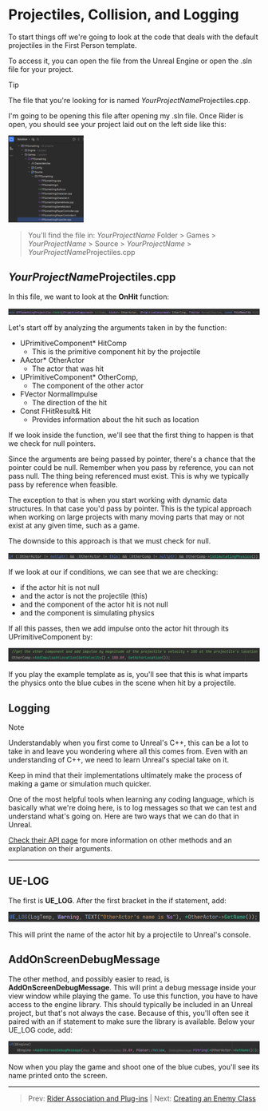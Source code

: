 # Projectiles, Collision, and Logging
To start things off we're going to look at the code that deals with the default projectiles in the First Person template.

To access it, you can open the file from the Unreal Engine or open the .sln file for your project.

>[!TIP]
>The file that you're looking for is named *YourProjectName*Projectiles.cpp.

I'm going to be opening this file after opening my .sln file. Once Rider is open, you should see your project laid out on the left side like this:

<img height="30%" src="img.png" width="30%"/>

>You'll find the file in: *YourProjectName* Folder > Games >  *YourProjectName* > Source > *YourProjectName* > *YourProjectName*Projectiles.cpp 

## *YourProjectName*Projectiles.cpp 

In this file, we want to look at the **OnHit** function:

![img_1.png](img_1.png)

Let's start off by analyzing the arguments taken in by the function:
* UPrimitiveComponent* HitComp
  * This is the primitive component hit by the projectile
* AActor* OtherActor
  * The actor that was hit
* UPrimitiveComponent* OtherComp,
  * The component of the other actor
* FVector NormalImpulse
  * The direction of the hit
* Const FHitResult& Hit
  * Provides information about the hit such as location

If we look inside the function, we'll see that the first thing to happen is that we check for null pointers.

Since the arguments are being passed by pointer, there's a chance that the pointer could be null.
Remember when you pass by reference, you can not pass null. The thing being referenced must exist. This is why we typically pass by reference when feasible.

The exception to that is when you start working with dynamic data structures. In that case you'd pass by pointer.
This is the typical approach when working on large projects with many moving parts that may or not exist at any given time, such as a game.

The downside to this approach is that we must check for null.

![img_2.png](img_2.png)

If we look at our if conditions, we can see that we are checking:
* if the actor hit is not null
* and the actor is not the projectile (this)
* and the component of the actor hit is not null
* and the component is simulating physics

If all this passes, then we add impulse onto the actor hit through its UPrimitiveComponent by:

![img_3.png](img_3.png)

If you play the example template as is, you'll see that this is what imparts the physics onto the blue cubes in the scene when hit by a projectile.

## Logging
>[!NOTE]
>Understandably when you first come to Unreal's C++, this can be a lot to take in and leave you wondering where all this comes from. Even with an understanding of C++, we need to learn Unreal's special take on it. 
>
>Keep in mind that their implementations ultimately make the process of making a game or simulation much quicker.

One of the most helpful tools when learning any coding language, which is basically what we're doing here, is to log messages so that we can test and understand what's going on.
Here are two ways that we can do that in Unreal. 

[Check their API page](https://dev.epicgames.com/documentation/en-us/unreal-engine/logging-in-unreal-engine) for more information on other methods and an explanation on their arguments.

---
## UE-LOG
The first is **UE_LOG**. After the first bracket in the if statement, add:

![img_4.png](img_4.png)

This will print the name of the actor hit by a projectile to Unreal's console.

## AddOnScreenDebugMessage
The other method, and possibly easier to read, is **AddOnScreenDebugMessage**. This will print a debug message inside your view window while playing the game. To use this function, you have to have access to the engine library. This should typically be included in an Unreal project, but that's not always the case. Because of this, you'll often see it paired with an if statement to make sure the library is available.
Below your UE_LOG code, add:

![img_5.png](img_5.png)

Now when you play the game and shoot one of the blue cubes, you'll see its name printed onto the screen.

---
>Prev: [Rider Association and Plug-ins](/02_Rider/RIDER.md) | Next: [Creating an Enemy Class](/04_EnemyClass/ENEMYCLASS.md)
